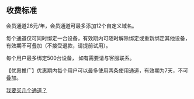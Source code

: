 ## 收费标准
会员通道26元/年，会员通道可最多添加12个自定义域名。

每个通道仅可同时绑定一台设备，有效期内可随时解除绑定或重新绑定其他设备，有效期不可叠加（不接受退款，请提前试用）。

每个用户最多绑定500台设备， 如有需要请与客服联系。

【优惠推广】优惠期内每个用户可以最多使用两条使用通道，有效期为7天，不可叠加。

[我要买几个通道？](https://doc.linkease.com/post/2021/06/25/what-is-tunnel/)